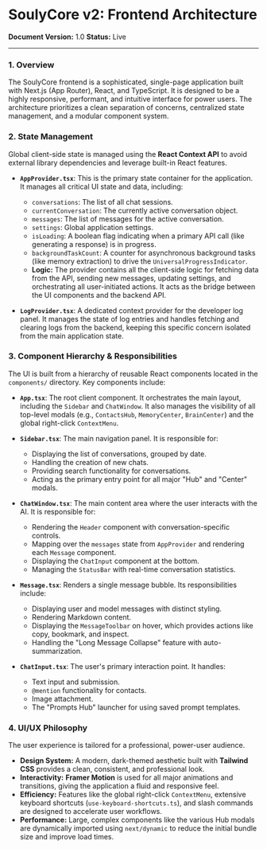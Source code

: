 # SoulyCore v2: Frontend Architecture

**Document Version:** 1.0
**Status:** Live

---

### 1. Overview

The SoulyCore frontend is a sophisticated, single-page application built with Next.js (App Router), React, and TypeScript. It is designed to be a highly responsive, performant, and intuitive interface for power users. The architecture prioritizes a clean separation of concerns, centralized state management, and a modular component system.

### 2. State Management

Global client-side state is managed using the **React Context API** to avoid external library dependencies and leverage built-in React features.

*   **`AppProvider.tsx`**: This is the primary state container for the application. It manages all critical UI state and data, including:
    *   `conversations`: The list of all chat sessions.
    *   `currentConversation`: The currently active conversation object.
    *   `messages`: The list of messages for the active conversation.
    *   `settings`: Global application settings.
    *   `isLoading`: A boolean flag indicating when a primary API call (like generating a response) is in progress.
    *   `backgroundTaskCount`: A counter for asynchronous background tasks (like memory extraction) to drive the `UniversalProgressIndicator`.
    *   **Logic:** The provider contains all the client-side logic for fetching data from the API, sending new messages, updating settings, and orchestrating all user-initiated actions. It acts as the bridge between the UI components and the backend API.

*   **`LogProvider.tsx`**: A dedicated context provider for the developer log panel. It manages the state of log entries and handles fetching and clearing logs from the backend, keeping this specific concern isolated from the main application state.

### 3. Component Hierarchy & Responsibilities

The UI is built from a hierarchy of reusable React components located in the `components/` directory. Key components include:

*   **`App.tsx`**: The root client component. It orchestrates the main layout, including the `Sidebar` and `ChatWindow`. It also manages the visibility of all top-level modals (e.g., `ContactsHub`, `MemoryCenter`, `BrainCenter`) and the global right-click `ContextMenu`.

*   **`Sidebar.tsx`**: The main navigation panel. It is responsible for:
    *   Displaying the list of conversations, grouped by date.
    *   Handling the creation of new chats.
    *   Providing search functionality for conversations.
    *   Acting as the primary entry point for all major "Hub" and "Center" modals.

*   **`ChatWindow.tsx`**: The main content area where the user interacts with the AI. It is responsible for:
    *   Rendering the `Header` component with conversation-specific controls.
    *   Mapping over the `messages` state from `AppProvider` and rendering each `Message` component.
    *   Displaying the `ChatInput` component at the bottom.
    *   Managing the `StatusBar` with real-time conversation statistics.

*   **`Message.tsx`**: Renders a single message bubble. Its responsibilities include:
    *   Displaying user and model messages with distinct styling.
    *   Rendering Markdown content.
    *   Displaying the `MessageToolbar` on hover, which provides actions like copy, bookmark, and inspect.
    *   Handling the "Long Message Collapse" feature with auto-summarization.

*   **`ChatInput.tsx`**: The user's primary interaction point. It handles:
    *   Text input and submission.
    *   `@mention` functionality for contacts.
    *   Image attachment.
    *   The "Prompts Hub" launcher for using saved prompt templates.

### 4. UI/UX Philosophy

The user experience is tailored for a professional, power-user audience.

*   **Design System:** A modern, dark-themed aesthetic built with **Tailwind CSS** provides a clean, consistent, and professional look.
*   **Interactivity:** **Framer Motion** is used for all major animations and transitions, giving the application a fluid and responsive feel.
*   **Efficiency:** Features like the global right-click `ContextMenu`, extensive keyboard shortcuts (`use-keyboard-shortcuts.ts`), and slash commands are designed to accelerate user workflows.
*   **Performance:** Large, complex components like the various Hub modals are dynamically imported using `next/dynamic` to reduce the initial bundle size and improve load times.